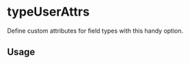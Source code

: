# typeUserAttrs
Define custom attributes for field types with this handy option.

## Usage
<p data-height="525" data-embed-version="2" data-theme-id="22927" data-slug-hash="yaJbZZ" data-default-tab="js,result" data-user="kevinchappell" class="codepen"></p>
